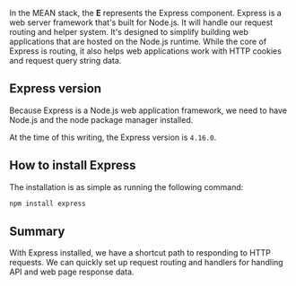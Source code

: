In the MEAN stack, the **E** represents the Express component. Express is a web server framework that's built for Node.js. It will handle our request routing and helper system. It's designed to simplify building web applications that are hosted on the Node.js runtime. While the core of Express is routing, it also helps web applications work with HTTP cookies and request query string data.

## Express version

Because Express is a Node.js web application framework, we need to have Node.js and the node package manager installed.

At the time of this writing, the Express version is `4.16.0`.

## How to install Express

The installation is as simple as running the following command:

   ```bash
   npm install express
   ```

## Summary

With Express installed, we have a shortcut path to responding to HTTP requests. We can quickly set up request routing and handlers for handling API and web page response data.